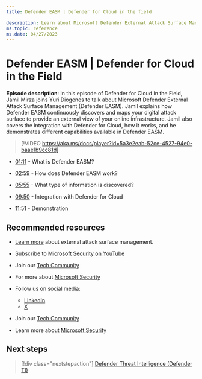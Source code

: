 ```yaml
---
title: Defender EASM | Defender for Cloud in the field

description: Learn about Microsoft Defender External Attack Surface Management (Defender EASM)
ms.topic: reference
ms.date: 04/27/2023
---
```


# Defender EASM | Defender for Cloud in the Field

**Episode description**: In this episode of Defender for Cloud in the Field, Jamil Mirza joins Yuri Diogenes to talk about Microsoft Defender External Attack Surface Management (Defender EASM). Jamil explains how Defender EASM continuously discovers and maps your digital attack surface to provide an external view of your online infrastructure. Jamil also covers the integration with Defender for Cloud, how it works, and he demonstrates different capabilities available in Defender EASM.

> [!VIDEO https://aka.ms/docs/player?id=5a3e2eab-52ce-4527-94e0-baae1b9cc81d]

- [01:11](/shows/mdc-in-the-field/defender-easm#time=01m11s) - What is Defender EASM?

- [02:59](/shows/mdc-in-the-field/defender-easm#time=02m59s) - How does Defender EASM work?

- [05:55](/shows/mdc-in-the-field/defender-easm#time=05m55s) - What type of information is discovered?

- [09:50](/shows/mdc-in-the-field/defender-easm#time=09m50s) - Integration with Defender for Cloud

- [11:51](/shows/mdc-in-the-field/security-explorer#time=11m51s) - Demonstration

## Recommended resources

- [Learn more](concept-easm.md) about external attack surface management.
- Subscribe to [Microsoft Security on YouTube](https://www.youtube.com/playlist?list=PL3ZTgFEc7LysiX4PfHhdJPR7S8mGO14YS)
- Join our [Tech Community](https://aka.ms/SecurityTechCommunity)
- For more about [Microsoft Security](https://msft.it/6002T9HQY)

- Follow us on social media:

  - [LinkedIn](https://www.youtube.com/redirect?event=video_description&redir_token=QUFFLUhqbFk5TXZuQld2NlpBRV9BQlJqMktYSm95WWhCZ3xBQ3Jtc0tsQU13MkNPWGNFZzVuem5zc05wcnp0VGxybHprVTkwS2todWw0b0VCWUl4a2ZKYVktNGM1TVFHTXpmajVLcjRKX0cwVFNJaDlzTld4MnhyenBuUGRCVmdoYzRZTjFmYXRTVlhpZGc4MHhoa3N6ZDhFMA&q=https%3A%2F%2Fwww.linkedin.com%2Fshowcase%2Fmicrosoft-security%2F)
  - [X](https://x.com/msftsecurity)

- Join our [Tech Community](https://aka.ms/SecurityTechCommunity)

- Learn more about [Microsoft Security](https://msft.it/6002T9HQY)

## Next steps

> [!div class="nextstepaction"]
> [Defender Threat Intelligence (Defender TI)](episode-twenty-three.md)
